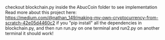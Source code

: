 checkout blockchain.py inside the AbucCoin folder to see implementation \
Read more about this project here: https://medium.com/@nathan_149/making-my-own-cryptocurrency-from-scratch-42e05d4460c2
if you "pip install" all the dependencies in blockchain.py, and then run run.py on one terminal and run2.py on another terminal it should work!
